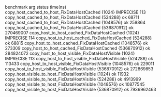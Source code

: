 benchmark                                                   arg                      status               time(ns)
copy_host_cached_to_host_FixDataHostCached                  {1024}                   IMPRECISE                 113
copy_host_cached_to_host_FixDataHostCached                  {524288}                 ok                      68711
copy_host_cached_to_host_FixDataHostCached                  {1048576}                ok                     258864
copy_host_cached_to_host_FixDataHostCached                  {536870912}              ok                  270469007
copy_host_to_host_cached_FixDataHostCached                  {1024}                   IMPRECISE                 114
copy_host_to_host_cached_FixDataHostCached                  {524288}                 ok                      68815
copy_host_to_host_cached_FixDataHostCached                  {1048576}                ok                     273309
copy_host_to_host_cached_FixDataHostCached                  {536870912}              ok                  284824072
copy_host_to_host_visible_FixDataHostVisible                {1024}                   IMPRECISE                 113
copy_host_to_host_visible_FixDataHostVisible                {524288}                 ok                     113433
copy_host_to_host_visible_FixDataHostVisible                {1048576}                ok                     229011
copy_host_to_host_visible_FixDataHostVisible                {536870912}              ok                  272869853
copy_host_visible_to_host_FixDataHostVisible                {1024}                   ok                      11932
copy_host_visible_to_host_FixDataHostVisible                {524288}                 ok                    4913999
copy_host_visible_to_host_FixDataHostVisible                {1048576}                ok                   10877545
copy_host_visible_to_host_FixDataHostVisible                {536870912}              ok                 7936962463
